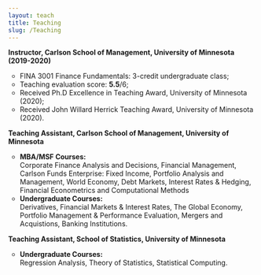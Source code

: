 ```yaml
---
layout: teach
title: Teaching
slug: /Teaching
---
```


<strong>Instructor, Carlson School of Management, University of Minnesota (2019-2020) </strong>
<ul>
<li style="list-style-type:circle;font-size:14px">FINA 3001 Finance Fundamentals: 3-credit undergraduate class;</li>
<li style="list-style-type:circle;font-size:14px">Teaching evaluation score: <strong>5.5</strong>/6;</li>
<li style="list-style-type:circle;font-size:14px">Received Ph.D Excellence in Teaching Award, University of Minnesota (2020);</li>
<li style="list-style-type:circle;font-size:14px">Received John Willard Herrick Teaching Award, University of Minnesota (2020).</li>
</ul>

<strong>Teaching Assistant, Carlson School of Management, University of Minnesota </strong>
<ul>
<li style="list-style-type:circle;font-size:14px"><strong>MBA/MSF Courses:</strong> 
  
<div>Corporate Finance Analysis and Decisions, Financial Management, Carlson Funds Enterprise: Fixed Income, Portfolio Analysis and Management, World Economy, Debt Markets, Interest Rates & Hedging, Financial Econometrics and Computational Methods</li></div>
<li style="list-style-type:circle;font-size:14px"><strong>Undergraduate Courses:</strong> 
  
<div>Derivatives, Financial Markets & Interest Rates, The Global Economy, Portfolio Management & Performance Evaluation, Mergers and Acquistions, Banking Institutions.</li></div>
</ul>

<strong>Teaching Assistant,  School of Statistics, University of Minnesota </strong>
<ul>
<li style="list-style-type:circle;font-size:14px"><strong>Undergraduate Courses:</strong> 
  
<div>Regression Analysis, Theory of Statistics, Statistical Computing. </li></div>
</ul>
